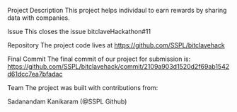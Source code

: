 Project Description This project helps individaul to earn rewards by sharing data with companies.

Issue This closes the issue bitclaveHackathon#11

Repository The project code lives at https://github.com/SSPL/bitclavehack

Final Commit The final commit of our project for submission is: https://github.com/SSPL/bitclavehack/commit/2109a903d1520d2f69ab1542d61dcc7ea7bfadac

Team The project was built with contributions from:

Sadanandam Kanikaram (@SSPL Github)
